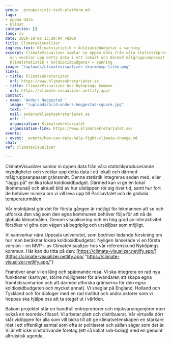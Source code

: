 ```yaml
---
group: _groups/civic-tech-platform.md
tags:
- öppna data
- klimat
categories: []
lang: sv
date: 2020-10-06 15:29:04 +0200
title: ClimateVisualizer
ingress-text: Klimatstatistik + koldioxidbudgetar = sanning
excerpt: ClimateVisualizer samlar in öppen data från våra statistikproducerande myndigheter
  och vecklar upp detta data i ett lokalt och därmed målgruppsanpassat gränssnitt.
  Klimatstatistik + koldioxidbudgetar = sanning
image: "/uploads/climatevisualizer-skarmdump-liten.png"
links:
- title: Klimatsekretariatet
  url: https://www.klimatsekretariatet.se
- title: ClimateVisualizer hos Nyköpings kommun
  url: https://climate-visualizer.netlify.app/
contact:
- name: 'Anders Heggestad '
  image: "/uploads/bild-anders-heggestad-square.jpg"
  text: ''
  mail: anders@klimatsekretariatet.se
  url: ''
  organisation: Klimatsekretariatet
  organisation-link: https://www.klimatsekretariatet.se/
events:
- event: _events/how-can-data-help-fight-climate-change.md
chat: ''
ref: climatevisualizer

---
```

ClimateVisualizer samlar in öppen data från våra statistikproducerande myndigheter och vecklar upp detta data i ett lokalt och därmed målgruppsanpassat gränssnitt. Denna statistik integreras sedan med, eller ”läggs på” en lika lokal koldioxidbudget. Därmed kan vi ge en lokal (kommunal) och aktuell bild av hur utsläppen rör sig över tid, samt hur fort de behöver minska om vi vill leva upp till Parisavtalet och de globala temperaturmålen.

Vår molntjänst gör det för första gången är möjligt för lekmannen att se och utforska den väg som den egna kommunen behöver följa för att nå de globala klimatmålen. Genom visualisering och en hög grad av interaktivitet försöker vi göra den vägen så begriplig och urskiljbar som möjligt.

Vi samverkar nära Uppsala universitet, som bedriver ledande forskning om hur man beräknar lokala koldioxidbudgetar. Nyligen lanserade vi en första version – en MVP – av ClimateVisualizer hos vår referenskund Nyköpings kommun. Här kan du titta på den: [https://climate-visualizer.netlify.app/](https://climate-visualizer.netlify.app/ "https://climate-visualizer.netlify.app/")

Framöver anar vi en lång och spännande resa. Vi ska integrera en rad nya funktioner (kartvyer, större möjligheter för användaren att skapa egna framtidsscenarion och att därmed utforska gränserna för den egna koldioxidbudgeten och mycket annat). Vi sneglar på England, Holland och Tyskland och för dialoger med en rad institut och andra aktörer som vi hoppas ska hjälpa oss att ta steget ut i världen.

Bakom projektet står en handfull entreprenörer och mjukvaruingenjörer men också en teoretisk filosof. Vi arbetar platt och distribuerat. Vår virtuella dörr står vidöppen för alla som vill bidra till att ge klimatvetenskapen en starkare röst i ett offentligt samtal som ofta är politiserat och sällan säger som det är. Vi är ett icke vinstdrivande företag (ett så kallat svb-bolag) med en genuint altruistisk agenda.